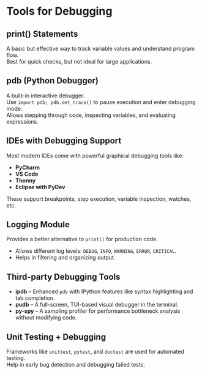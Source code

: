 # Tools for Debugging

## print() Statements
A basic but effective way to track variable values and understand program flow.  
Best for quick checks, but not ideal for large applications.

## pdb (Python Debugger)
A built-in interactive debugger.  
Use `import pdb; pdb.set_trace()` to pause execution and enter debugging mode.  
Allows stepping through code, inspecting variables, and evaluating expressions.

## IDEs with Debugging Support
Most modern IDEs come with powerful graphical debugging tools like:
- **PyCharm**
- **VS Code**
- **Thonny**
- **Eclipse with PyDev**

These support breakpoints, step execution, variable inspection, watches, etc.

## Logging Module
Provides a better alternative to `print()` for production code.  
- Allows different log levels: `DEBUG`, `INFO`, `WARNING`, `ERROR`, `CRITICAL`.  
- Helps in filtering and organizing output.

## Third-party Debugging Tools
- **ipdb** – Enhanced `pdb` with IPython features like syntax highlighting and tab completion.  
- **pudb** – A full-screen, TUI-based visual debugger in the terminal.  
- **py-spy** – A sampling profiler for performance bottleneck analysis without modifying code.

## Unit Testing + Debugging
Frameworks like `unittest`, `pytest`, and `doctest` are used for automated testing.  
Help in early bug detection and debugging failed tests.

